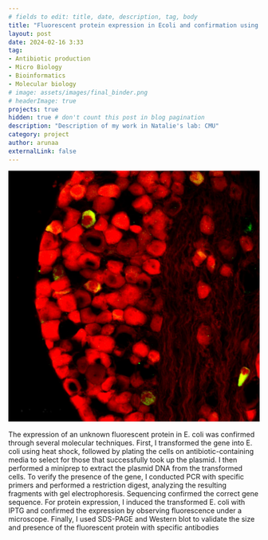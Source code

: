 ```yaml
---
# fields to edit: title, date, description, tag, body
title: "Fluorescent protein expression in Ecoli and confirmation using fluorescence microscopy"
layout: post
date: 2024-02-16 3:33
tag: 
- Antibiotic production
- Micro Biology
- Bioinformatics
- Molecular biology
# image: assets/images/final_binder.png
# headerImage: true
projects: true
hidden: true # don't count this post in blog pagination
description: "Description of my work in Natalie's lab: CMU"
category: project
author: arunaa
externalLink: false
---
```


![Fluorescent Protein](/assets/images/tdTomato.jpg)

The expression of an unknown fluorescent protein in E. coli was confirmed through several molecular techniques. First, I transformed the gene into E. coli using heat shock, followed by plating the cells on antibiotic-containing media to select for those that successfully took up the plasmid. I then performed a miniprep to extract the plasmid DNA from the transformed cells. To verify the presence of the gene, I conducted PCR with specific primers and performed a restriction digest, analyzing the resulting fragments with gel electrophoresis. Sequencing confirmed the correct gene sequence. For protein expression, I induced the transformed E. coli with IPTG and confirmed the expression by observing fluorescence under a microscope. Finally, I used SDS-PAGE and Western blot to validate the size and presence of the fluorescent protein with specific antibodies
<!-- <br> -->
